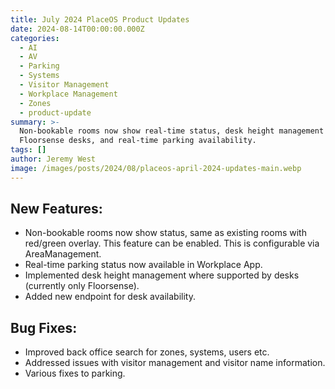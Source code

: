 ```yaml
---
title: July 2024 PlaceOS Product Updates
date: 2024-08-14T00:00:00.000Z
categories:
  - AI
  - AV
  - Parking
  - Systems
  - Visitor Management
  - Workplace Management
  - Zones
  - product-update
summary: >-
  Non-bookable rooms now show real-time status, desk height management for
  Floorsense desks, and real-time parking availability.
tags: []
author: Jeremy West
image: /images/posts/2024/08/placeos-april-2024-updates-main.webp
---
```

New Features:
-------------

*   Non-bookable rooms now show status, same as existing rooms with red/green overlay. This feature can be enabled. This is configurable via AreaManagement.
*   Real-time parking status now available in Workplace App.
*   Implemented desk height management where supported by desks (currently only Floorsense).
*   Added new endpoint for desk availability.

Bug Fixes:
----------

*   Improved back office search for zones, systems, users etc.
*   Addressed issues with visitor management and visitor name information.
*   Various fixes to parking.
